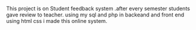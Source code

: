 This project is  on Student feedback system .after every semester students gave review to teacher. using my sql and php in backeand and 
front end using html css i made this  online system.
